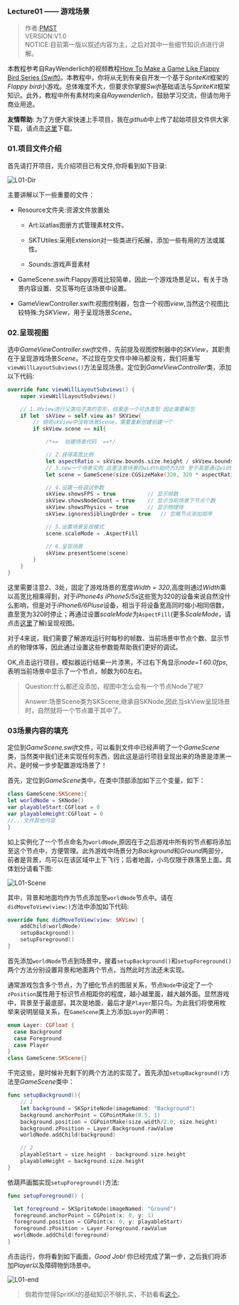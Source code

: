 ### Lecture01 —— 游戏场景

>作者:[PMST](http://www.jianshu.com/users/596f2ba91ce9/latest_articles)   
VERSION:V1.0   
NOTICE:目前第一版以叙述内容为主，之后对其中一些细节知识点进行讲解。


本教程参考自RayWenderlich的视频教程[How To Make a Game Like Flappy Bird Series (Swift)](http://www.raywenderlich.com/video-tutorials#swiftflappy)。本教程中，你将从无到有亲自开发一个基于*SpriteKit*框架的*Flappy bird*小游戏。总体难度不大，但要求你掌握*Swift*基础语法与*SpriteKit*框架知识。此外，教程中所有素材均来自*Raywenderlich*，鼓励学习交流，但请勿用于商业用途。



**友情帮助**: 为了方便大家快速上手项目，我在*github*中上传了起始项目文件供大家下载，请点击[这里]()下载。



### 01.项目文件介绍

首先请打开项目，先介绍项目已有文件,你将看到如下目录:

![L01-Dir](https://raw.githubusercontent.com/colourful987/JustMakeGame-FlappyBird/master/Resource/L01/L01-Dir.png)    



主要讲解以下一些重要的文件：

- Resource文件夹:资源文件放置处
 
 	- Art:以atlas图册方式管理素材文件。
 
 	- SKTUtiles:采用Extension对一些类进行拓展，添加一些有用的方法或属性。
 
 	- Sounds:游戏声音素材
 
- GameScene.swift:Flappy游戏比较简单，因此一个游戏场景足以，有关于场景内容设置、交互等均在该场景中设置。
 
- GameViewController.swift:视图控制器，包含一个视图*view*,当然这个视图比较特殊:为*SKView*，用于呈现场景*Scene*。

### 02.呈现视图

选中*GameViewController.swift*文件，先前提及视图控制器中的*SKView*，其职责在于呈现游戏场景*Scene*。不过现在空文件中神马都没有，我们将重写`viewWillLayoutSubviews()`方法呈现场景。定位到*GameViewController*类，添加以下代码:      

``` swift
override func viewWillLayoutSubviews() {
    super.viewWillLayoutSubviews()

    // 1.对view进行父类向子类的变形，结果是一个可选类型 因此需要解包
    if let  skView = self.view as? SKView{
        // 倘若skView中没有场景Scene，需要重新创建创建一个
        if skView.scene == nil{

            /*==  创建场景代码  ==*/

            // 2.获得高宽比例
            let aspectRatio = skView.bounds.size.height / skView.bounds.size.width
            // 3.new一个场景实例 这里注意场景的width始终为320 至于高是通过width * aspectRatio获得
            let scene = GameScene(size:CGSizeMake(320, 320 * aspectRatio))

            // 4.设置一些调试参数
            skView.showsFPS = true          // 显示帧数
            skView.showsNodeCount = true    // 显示当前场景下节点个数
            skView.showsPhysics = true      // 显示物理体
            skView.ignoresSiblingOrder = true   // 忽略节点添加顺序

            // 5.设置场景呈现模式
            scene.scaleMode = .AspectFill

            // 6.呈现场景
            skView.presentScene(scene)
        }
    }
}
```

这里需要注意2、3处，固定了游戏场景的宽度*Width = 320*,高度则通过*Width*乘以高宽比相乘得到，对于*iPhone4s iPhone5/5s*这些宽为320的设备来说自然没什么影响，但是对于*iPhone6/6Pluse*设备，相当于将设备宽高同时缩小相同倍数，直至宽为320时停止；再通过设置*scaleMode*为`AspectFill`(更多*ScaleMode*，请点击[这里](http://blog.csdn.net/colouful987/article/details/44855213)了解)呈现视图。

对于4来说，我们需要了解游戏运行时每秒的帧数、当前场景中节点个数、显示节点的物理体等，因此通过设置这些参数能帮助我们更好的调试。

OK,点击运行项目，模拟器运行结果一片漆黑，不过右下角显示*node=1 60.0fps*,表明当前场景中显示了一个节点，帧数为60左右。

>Question:什么都还没添加，视图中怎么会有一个节点Node了呢?     
>
>Answer:场景Scene类为SKScene,继承自SKNode,因此当skView呈现场景时，自然就将一个节点置于其中了。



### 03场景内容的填充



定位到*GameScene.swift*文件，可以看到文件中已经声明了一个*GameScene*类，当然类中我们还未实现任何东西，因此这是运行项目呈现出来的场景是漆黑一片。是时候一步步配置游戏场景了！

首先，定位到*GameScene*类中，在类中顶部添加如下三个变量，如下：



``` swift
class GameScene:SKScene:{
let worldNode = SKNode()
var playableStart:CGFloat = 0
var playableHeight:CGFloat = 0
//...文件其他内容
}
```

如上实例化了一个节点命名为`worldNode`,原因在于之后游戏中所有的节点都将添加至这个节点中，方便管理。此外游戏中场景分为*Background*和*Ground*两部分，前者是背景，鸟可以在该区域中上下飞行；后者地面，小鸟仅限于跌落至上面。具体划分请看下图:

![L01-Scene](https://raw.githubusercontent.com/colourful987/JustMakeGame-FlappyBird/master/Resource/L01//L01-Scene.png)   

其中，背景和地面均作为节点添加至`worldNode`节点中。请在`didMoveToView(view:)`方法中添加如下代码:

``` swift
override func didMoveToView(view: SKView) {
    addChild(worldNode)
    setupBackground()
    setupForeground()
}
```

首先添加`worldNode`节点到场景中，接着`setupBackground()`和`setupForeground()`两个方法分别设置背景和地面两个节点，当然此时方法还未实现。

通常游戏包含多个节点，为了细化节点的图层关系，节点`Node`中设定了一个`zPosition`属性用于标识节点相距你的程度，越小越里面，越大越外面。显然游戏中，背景至于最底部，其次是地面，最后才是`Player`那只鸟。为此我们将使用枚举来说明层级关系，在`GameScene`类上方添加`Layer`的声明：

``` swift
enum Layer: CGFloat {
  case Background
  case Foreground
  case Player
}
class GameScene:SKScene{}
```

干完这些，是时候补充剩下的两个方法的实现了。首先添加`setupBackground()`方法至*GameScene*类中：    

``` swift
func setupBackground(){
    // 1
    let background = SKSpriteNode(imageNamed: "Background")
    background.anchorPoint = CGPointMake(0.5, 1)
    background.position = CGPointMake(size.width/2.0, size.height)
    background.zPosition = Layer.Background.rawValue
    worldNode.addChild(background)

    // 2
    playableStart = size.height - background.size.height
    playableHeight = background.size.height
}
```

依葫芦画瓢实现`setupForeground()`方法:

``` swift
func setupForeground() {

  let foreground = SKSpriteNode(imageNamed: "Ground")
  foreground.anchorPoint = CGPoint(x: 0, y: 1)
  foreground.position = CGPoint(x: 0, y: playableStart)
  foreground.zPosition = Layer.Foreground.rawValue
  worldNode.addChild(foreground)
}
```



点击运行，你将看到如下画面，*Good Job!* 你已经完成了第一步，之后我们将添加*Player*以及障碍物到场景中。



![L01-end](https://raw.githubusercontent.com/colourful987/JustMakeGame-FlappyBird/master/Resource/L01/L01-end.png)



>倘若你觉得SpritKit的基础知识不够扎实，不妨看看[这个](http://blog.csdn.net/colouful987/article/category/2898663)。